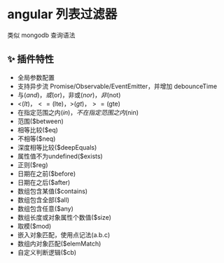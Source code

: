 # angular 列表过滤器
类似 mongodb 查询语法

## ✨ 插件特性
- 全局参数配置
- 支持异步流 Promise/Observable/EventEmitter，并增加 debounceTime
- 与($and)，或($or)，非或($nor)，非($not)
- <($lt)，<=($lte)，>($gt)，>=($gte)
- 在指定范围之内($in)，不在指定范围之内($nin)
- 范围($between)
- 相等比较($eq)
- 不相等($neq)
- 深度相等比较($deepEquals)
- 属性值不为undefined($exists)
- 正则($reg)
- 日期在之前($before)
- 日期在之后($after)
- 数组包含某值($contains)
- 数组包含全部($all)
- 数组包含任意($any)
- 数组长度或对象属性个数值($size)
- 取模($mod)
- 嵌入对象匹配，使用点记法(a.b.c)
- 数组内对象匹配($elemMatch)
- 自定义判断逻辑($cb)
